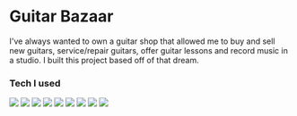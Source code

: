 <h1>Guitar Bazaar</h1>

I've always wanted to own a guitar shop that allowed me to buy and sell new guitars, service/repair guitars, offer guitar lessons and record music in a studio.  I built this project based off of that dream.


<h3>Tech I used</h3>
<img src="http://dev.bowdenweb.com/a/i/js/icons/javascript-icon-128.png"><span></span>
<img src="https://cdn0.iconfinder.com/data/icons/long-shadow-web-icons/512/boostrap-128.png"><span></span>
<img src="https://cdn3.iconfinder.com/data/icons/logos-3/250/angular-128.png">
<img src="https://cdn4.iconfinder.com/data/icons/logos-3/456/nodejs-new-pantone-black-128.png">
<img src="http://nodejs-cloud.com/img/128px/expressjs.png">
<img src="http://pixxstudios.com/wp-content/uploads/2015/03/gulp-mygulpfile_s.png">
<img src="http://perlmaven.com/img/mongodb-logo.png">
<img src="http://plainicon.com/dboard/userprod/2800_a1826/prod_thumb/plainicon.com-50292-128px-812.png">
<img src="https://raygun.com/blog/wp-content/uploads/2013/12/bower1.png">
